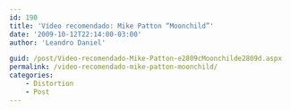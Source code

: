 ```yaml
---
id: 190
title: 'Vídeo recomendado: Mike Patton “Moonchild”'
date: '2009-10-12T22:14:00-03:00'
author: 'Leandro Daniel'

guid: /post/Video-recomendado-Mike-Patton-e2809cMoonchilde2809d.aspx
permalink: /video-recomendado-mike-patton-moonchild/
categories:
    - Distortion
    - Post
---
```


<object height="405" width="640"><param name="movie" value="http://www.youtube.com/v/8Un6pmJK_ZE&hl=pt-br&fs=1&color1=0x2b405b&color2=0x6b8ab6&border=1"></param><param name="allowFullScreen" value="true"></param><param name="allowscriptaccess" value="always"></param><embed allowfullscreen="true" allowscriptaccess="always" height="405" src="http://www.youtube.com/v/qPsXRiV6yo4&hl=pt-br&fs=1&color1=0x2b405b&color2=0x6b8ab6&border=1" type="application/x-shockwave-flash" width="640"></embed></object>